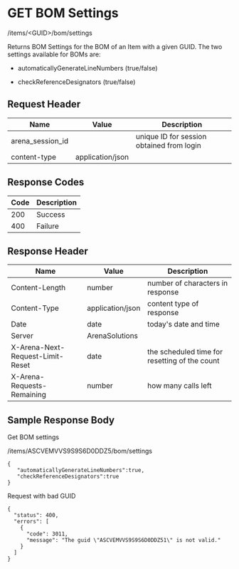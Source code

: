 # GET BOM Settings


/items/&lt;GUID&gt;/bom/settings

Returns BOM Settings for the BOM of an Item with a given GUID. The two settings available for BOMs are:

* automaticallyGenerateLineNumbers \(true/false\)

* checkReferenceDesignators \(true/false\)

## Request Header

| Name | Value | Description |
|  --- |  --- |  --- | 
| arena_session_id |   | unique ID for session obtained from login |
| content\-type | application/json |   |

## Response Codes

| Code | Description |
|  --- |  --- | 
| 200 | Success |
| 400 | Failure |

## Response Header

| Name | Value | Description |
|  --- |  --- |  --- | 
| Content\-Length | number | number of characters in response |
| Content\-Type | application/json | content type of response |
| Date | date | today's date and time |
| Server | ArenaSolutions |   |
| X\-Arena\-Next\-Request\-Limit\-Reset  | date | the scheduled time for resetting of the count |
| X\-Arena\-Requests\-Remaining  | number | how many calls left |

## Sample Response Body
Get BOM settings



/items/ASCVEMVVS9S9S6D0DDZ5/bom/settings

```
{  
   "automaticallyGenerateLineNumbers":true,
   "checkReferenceDesignators":true
}
```
Request with bad GUID

```
{
  "status": 400,
  "errors": [
    {
      "code": 3011,
      "message": "The guid \"ASCVEMVVS9S9S6D0DDZ51\" is not valid."
    }
  ]
}
```

